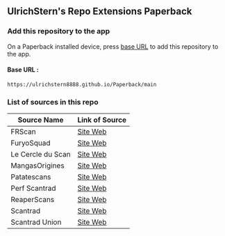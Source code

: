 ## UlrichStern's Repo Extensions Paperback

### Add this repository to the app

On a Paperback installed device, press [base URL](https://ulrichstern8888.github.io/Paperback/main) to add this repository to the app.

#### Base URL :
```
https://ulrichstern8888.github.io/Paperback/main
```

### List of sources in this repo

|    Source Name    |   Link of Source |
| ---               | ---              |
| FRScan            | [Site Web](https://www.frscan.cc/) |
| FuryoSquad        | [Site Web](https://www.furyosquad.com/) |
| Le Cercle du Scan | [Site Web](https://lel.lecercleduscan.com/) |
| MangasOrigines    | [Site Web](https://mangas-origines.fr/) |
| Patatescans       | [Site Web](https://patatescans.com/) |
| Perf Scantrad     | [Site Web](https://perf-scantrad.fr/) |
| ReaperScans       | [Site Web](https://reaperscans.fr/) |
| Scantrad          | [Site Web](https://scantrad.net/) |
| Scantrad Union    | [Site Web](https://scantrad-union.com/) |
